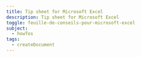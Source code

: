 ```yaml
---
title: Tip sheet for Microsoft Excel
description: Tip sheet for Microsoft Excel
toggle: feuille-de-conseils-pour-microsoft-excel
subject:
  - howTos
tags:
  - createDocument
---
```

